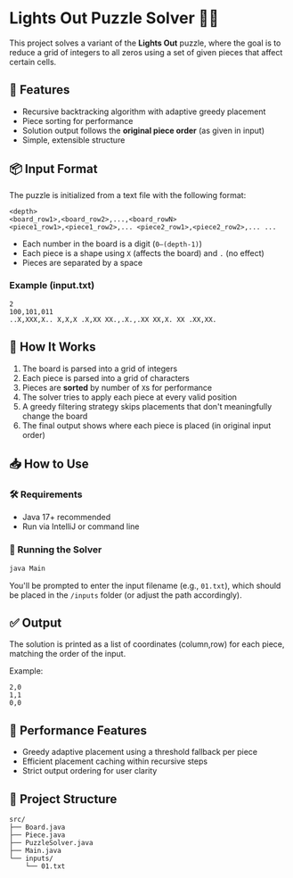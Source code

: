 # Lights Out Puzzle Solver 🔦🧩

This project solves a variant of the **Lights Out** puzzle, where the goal is to reduce a grid of integers to all zeros using a set of given pieces that affect certain cells.

## 🚀 Features

- Recursive backtracking algorithm with adaptive greedy placement
- Piece sorting for performance
- Solution output follows the **original piece order** (as given in input)
- Simple, extensible structure

## 📦 Input Format

The puzzle is initialized from a text file with the following format:

```
<depth>
<board_row1>,<board_row2>,...,<board_rowN>
<piece1_row1>,<piece1_row2>,... <piece2_row1>,<piece2_row2>,... ...
```

- Each number in the board is a digit (`0–(depth-1)`)
- Each piece is a shape using `X` (affects the board) and `.` (no effect)
- Pieces are separated by a space

### Example (input.txt)

```
2
100,101,011
..X,XXX,X.. X,X,X .X,XX XX.,.X.,.XX XX,X. XX .XX,XX.
```

## 🧠 How It Works

1. The board is parsed into a grid of integers
2. Each piece is parsed into a grid of characters
3. Pieces are **sorted** by number of `X`s for performance
4. The solver tries to apply each piece at every valid position
5. A greedy filtering strategy skips placements that don't meaningfully change the board
6. The final output shows where each piece is placed (in original input order)

## 📥 How to Use

### 🛠 Requirements
- Java 17+ recommended
- Run via IntelliJ or command line

### 👟 Running the Solver

```bash
java Main
```

You'll be prompted to enter the input filename (e.g., `01.txt`), which should be placed in the `/inputs` folder (or adjust the path accordingly).

## ✅ Output

The solution is printed as a list of coordinates (column,row) for each piece, matching the order of the input.

Example:
```
2,0
1,1
0,0
```

## 🧪 Performance Features

- Greedy adaptive placement using a threshold fallback per piece
- Efficient placement caching within recursive steps
- Strict output ordering for user clarity

## 📁 Project Structure

```
src/
├── Board.java
├── Piece.java
├── PuzzleSolver.java
├── Main.java
└── inputs/
    └── 01.txt
```

